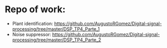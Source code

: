 # Repo of work:
* Plant identification: https://github.com/AugustoRGomez/Digital-signal-processing/tree/master/DSP_TP4_Parte_1
* Noise suppressor: https://github.com/AugustoRGomez/Digital-signal-processing/tree/master/DSP_TP4_Parte_2
